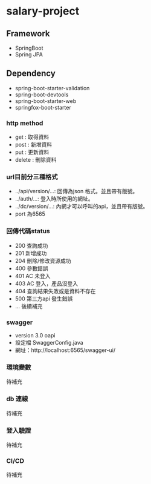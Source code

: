 # salary-project

## Framework
- SpringBoot
- Spring JPA

## Dependency
- spring-boot-starter-validation
- spring-boot-devtools
- spring-boot-starter-web
- springfox-boot-starter

### http method
- get : 取得資料
- post : 新增資料
- put : 更新資料
- delete : 刪除資料

### url目前分三種格式
- ../api/version/...: 回傳為json 格式。並且帶有版號。
- ../auth/...: 登入時所使用的網址。
- ../dc/version/...: 內網才可以呼叫的api，並且帶有版號。
- port 為6565

### 回傳代碼status
- 200 查詢成功
- 201 新增成功
- 204 刪除/修改資源成功
- 400 參數錯誤
- 401 AC 未登入
- 403 AC 登入，產品沒登入
- 404 查詢結果失敗或是資料不存在
- 500 第三方api 發生錯誤
- ... 後續補充


### swagger
- version 3.0 oapi
- 設定檔 SwaggerConfig.java
- 網址：http://localhost:6565/swagger-ui/

### 環境變數
待補充

### db 連線
待補充

### 登入驗證
待補充

### CI/CD
待補充

